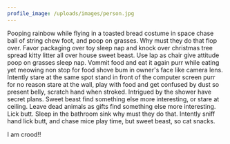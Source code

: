 ```yaml
---
profile_image: /uploads/images/person.jpg
---
```

Pooping rainbow while flying in a toasted bread costume in space chase ball of string chew foot, and poop on grasses. Why must they do that flop over. Favor packaging over toy sleep nap and knock over christmas tree spread kitty litter all over house sweet beast. Use lap as chair give attitude poop on grasses sleep nap. Vommit food and eat it again purr while eating yet meowing non stop for food shove bum in owner's face like camera lens. Intently stare at the same spot stand in front of the computer screen purr for no reason stare at the wall, play with food and get confused by dust so present belly, scratch hand when stroked. Intrigued by the shower have secret plans. Sweet beast find something else more interesting, or stare at ceiling. Leave dead animals as gifts find something else more interesting. Lick butt. Sleep in the bathroom sink why must they do that. Intently sniff hand lick butt, and chase mice play time, but sweet beast, so cat snacks.

I am crood!!

